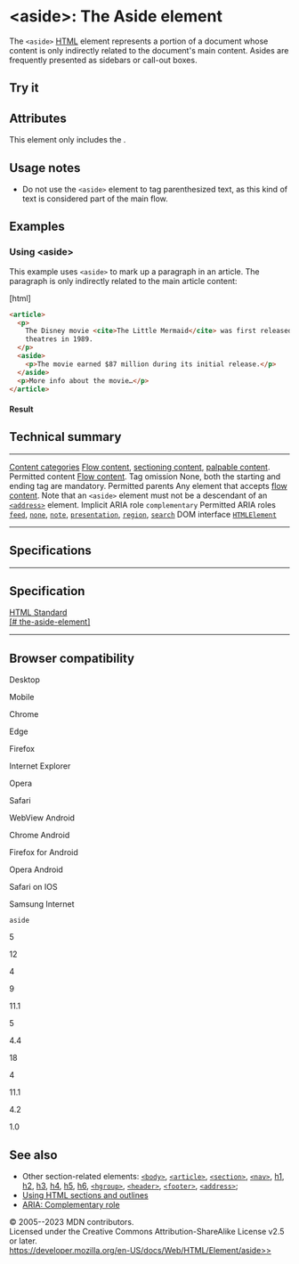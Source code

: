 \<aside\>: The Aside element
============================

The `<aside>` [HTML](../index) element represents a portion of a
document whose content is only indirectly related to the document\'s
main content. Asides are frequently presented as sidebars or call-out
boxes.

Try it
------

Attributes
----------

This element only includes the [](_Resources/Markup%20And%20Styling/html/global_attributes/index.md).

Usage notes
-----------

- Do not use the `<aside>` element to tag parenthesized text, as this
    kind of text is considered part of the main flow.

Examples
--------

### Using \<aside\>

This example uses `<aside>` to mark up a paragraph in an article. The
paragraph is only indirectly related to the main article content:

[html]

```html
<article>
  <p>
    The Disney movie <cite>The Little Mermaid</cite> was first released to
    theatres in 1989.
  </p>
  <aside>
    <p>The movie earned $87 million during its initial release.</p>
  </aside>
  <p>More info about the movie…</p>
</article>
```

#### Result

Technical summary
-----------------

  --------------------------------------------- ------------------------------------------------------------------------------------------------------------------------------------------------------------------------------------------------------------------------------------------------------------------------------------------------------------------------------------------------------------------------------------------------------------------------------------------------------------------------------------------------------------------------------------------------------------------------------------------
  [Content categories](../content_categories)   [Flow content](../content_categories#flow_content), [sectioning content](../content_categories#sectioning_content), [palpable content](../content_categories#palpable_content).
  Permitted content                             [Flow content](../content_categories#flow_content).
  Tag omission                                  None, both the starting and ending tag are mandatory.
  Permitted parents                             Any element that accepts [flow content](../content_categories#flow_content). Note that an `<aside>` element must not be a descendant of an [`<address>`](address) element.
  Implicit ARIA role                            `complementary`
  Permitted ARIA roles                          [`feed`](https://developer.mozilla.org/en-US/docs/Web/Accessibility/ARIA/Roles/feed_role), [`none`](https://developer.mozilla.org/en-US/docs/Web/Accessibility/ARIA/Roles/none_role), [`note`](https://developer.mozilla.org/en-US/docs/Web/Accessibility/ARIA/Roles/note_role), [`presentation`](https://developer.mozilla.org/en-US/docs/Web/Accessibility/ARIA/Roles/presentation_role), [`region`](https://developer.mozilla.org/en-US/docs/Web/Accessibility/ARIA/Roles/region_role), [`search`](https://developer.mozilla.org/en-US/docs/Web/Accessibility/ARIA/Roles/search_role)
  DOM interface                                 [`HTMLElement`](https://developer.mozilla.org/en-US/docs/Web/API/HTMLElement)
  --------------------------------------------- ------------------------------------------------------------------------------------------------------------------------------------------------------------------------------------------------------------------------------------------------------------------------------------------------------------------------------------------------------------------------------------------------------------------------------------------------------------------------------------------------------------------------------------------------------------------------------------------

Specifications
--------------

  -----------------------------------------------------------------------------------------------------

Specification
  -----------------------------------------------------------------------------------------------------

  [HTML Standard\
  [\#
  the-aside-element]](https://html.spec.whatwg.org/multipage/sections.html#the-aside-element)

  -----------------------------------------------------------------------------------------------------

Browser compatibility
---------------------

Desktop

Mobile

Chrome

Edge

Firefox

Internet Explorer

Opera

Safari

WebView Android

Chrome Android

Firefox for Android

Opera Android

Safari on IOS

Samsung Internet

`aside`

5

12

4

9

11.1

5

4.4

18

4

11.1

4.2

1.0

See also
--------

- Other section-related elements: [`<body>`](body),
    [`<article>`](article), [`<section>`](section), [`<nav>`](nav),
    [h1](heading_elements), [h2](heading_elements),
    [h3](heading_elements), [h4](heading_elements),
    [h5](heading_elements), [h6](heading_elements),
    [`<hgroup>`](hgroup), [`<header>`](header), [`<footer>`](footer),
    [`<address>`](address);
- [Using HTML sections and outlines](heading_elements)
- [ARIA: Complementary
    role](https://developer.mozilla.org/en-US/docs/Web/Accessibility/ARIA/Roles/complementary_role)

© 2005--2023 MDN contributors.\
Licensed under the Creative Commons Attribution-ShareAlike License v2.5
or later.\
https://developer.mozilla.org/en-US/docs/Web/HTML/Element/aside>>
